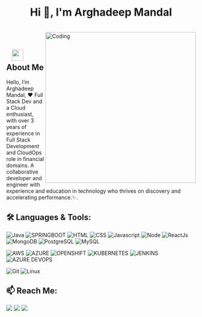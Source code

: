 <h1 align="center">Hi 👋, I'm Arghadeep Mandal</h1>

</br>
<img align="right" alt="Coding" width="400" src="https://media.giphy.com/media/SWoSkN6DxTszqIKEqv/giphy.gif">
</br>

## &nbsp; &nbsp;<img src="https://media.giphy.com/media/MeJgB3yMMwIaHmKD4z/giphy.gif" width="30"> **About Me**

Hello, I’m Arghadeep Mandal, ❤️ Full Stack Dev and a Cloud enthusiast, with over 3 years of experience in Full Stack Development and CloudOps role in financial domains. A collaborative developer and engineer with experience and education in technology who thrives on discovery and accelerating performance.✨.

## 🛠️ **Languages & Tools:**

![Java](https://img.shields.io/badge/-Java-ffb400?style=for-the-badge&logo=java&logoColor=ffff3f)
![SPRINGBOOT](https://img.shields.io/badge/-springboot-green?style=for-the-badge&logo=spring&logoColor=ffff3f)
![HTML](https://img.shields.io/badge/html%20-%23E34F26.svg?&style=for-the-badge&logo=html5&logoColor=white)
![CSS](https://img.shields.io/badge/css%20-%231572B6.svg?&style=for-the-badge&logo=css3&logoColor=white)
![Javascript](https://img.shields.io/badge/-Javascript-ffb400?style=for-the-badge&logo=javascript&logoColor=ffff3f)
![Node](https://img.shields.io/badge/-Node-blue?style=for-the-badge&logo=node.js)
![ReactJs](https://img.shields.io/badge/-React-blue?style=for-the-badge&logo=react)
![MongoDB](https://img.shields.io/badge/-MongoDB-green?style=for-the-badge&logo=mongodb)
![PostgreSQL](https://img.shields.io/badge/-PostgreSQL-eeeeee?style=for-the-badge&logo=postgresql)
![MySQL](https://img.shields.io/badge/-MySQL-eeeeee?style=for-the-badge&logo=mysql)

![AWS](https://img.shields.io/badge/-AWS-%23e5d3f2?style=for-the-badge)
![AZURE](https://img.shields.io/badge/-AZURE-blue?style=for-the-badge)
![OPENSHIFT](https://img.shields.io/badge/-OPENSHIFT-red?style=for-the-badge)
![KUBERNETES](https://img.shields.io/badge/-KUBERNETES-blue?style=for-the-badge)
![JENKINS](https://img.shields.io/badge/-jenkins-green?style=for-the-badge)
![AZURE DEVOPS](https://img.shields.io/badge/-AZURE%20devops-blue?style=for-the-badge)

![Git](https://img.shields.io/badge/git%20-%23F05033.svg?&style=for-the-badge&logo=git&logoColor=white)
![Linux](https://img.shields.io/badge/-linux-772953?style=for-the-badge&logo=linux)


## 📫 **Reach Me:**
<a target="_blank" href="https://www.linkedin.com/in/arghadeep-mandal/"><img src="https://img.shields.io/badge/-LinkedIn-0077B5?style=for-the-badge&logo=Linkedin&logoColor=white"></img></a>
<a target="_blank" href="mailto:arghadeep.sde@gmail.com"><img src="https://img.shields.io/badge/-Gmail-D14836?style=for-the-badge&logo=Gmail&logoColor=white"></img></a>
<a target="_blank" href="https://twitter.com/argDeepTSI"><img src="https://img.shields.io/badge/-Twitter-1DA1F2?style=for-the-badge&logo=Twitter&logoColor=white"></img></a>
<br>
